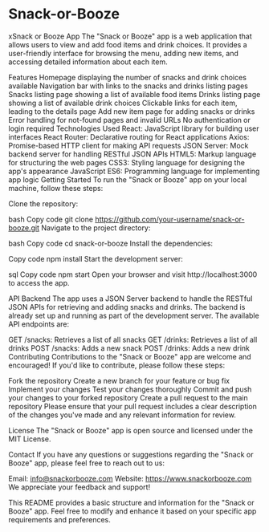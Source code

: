 # Snack-or-Booze

xSnack or Booze App
The "Snack or Booze" app is a web application that allows users to view and add food items and drink choices. It provides a user-friendly interface for browsing the menu, adding new items, and accessing detailed information about each item.

Features
Homepage displaying the number of snacks and drink choices available
Navigation bar with links to the snacks and drinks listing pages
Snacks listing page showing a list of available food items
Drinks listing page showing a list of available drink choices
Clickable links for each item, leading to the details page
Add new item page for adding snacks or drinks
Error handling for not-found pages and invalid URLs
No authentication or login required
Technologies Used
React: JavaScript library for building user interfaces
React Router: Declarative routing for React applications
Axios: Promise-based HTTP client for making API requests
JSON Server: Mock backend server for handling RESTful JSON APIs
HTML5: Markup language for structuring the web pages
CSS3: Styling language for designing the app's appearance
JavaScript ES6: Programming language for implementing app logic
Getting Started
To run the "Snack or Booze" app on your local machine, follow these steps:

Clone the repository:

bash
Copy code
git clone https://github.com/your-username/snack-or-booze.git
Navigate to the project directory:

bash
Copy code
cd snack-or-booze
Install the dependencies:

Copy code
npm install
Start the development server:

sql
Copy code
npm start
Open your browser and visit http://localhost:3000 to access the app.

API Backend
The app uses a JSON Server backend to handle the RESTful JSON APIs for retrieving and adding snacks and drinks. The backend is already set up and running as part of the development server. The available API endpoints are:

GET /snacks: Retrieves a list of all snacks
GET /drinks: Retrieves a list of all drinks
POST /snacks: Adds a new snack
POST /drinks: Adds a new drink
Contributing
Contributions to the "Snack or Booze" app are welcome and encouraged! If you'd like to contribute, please follow these steps:

Fork the repository
Create a new branch for your feature or bug fix
Implement your changes
Test your changes thoroughly
Commit and push your changes to your forked repository
Create a pull request to the main repository
Please ensure that your pull request includes a clear description of the changes you've made and any relevant information for review.

License
The "Snack or Booze" app is open source and licensed under the MIT License.

Contact
If you have any questions or suggestions regarding the "Snack or Booze" app, please feel free to reach out to us:

Email: info@snackorbooze.com
Website: https://www.snackorbooze.com
We appreciate your feedback and support!

This README provides a basic structure and information for the "Snack or Booze" app. Feel free to modify and enhance it based on your specific app requirements and preferences.





